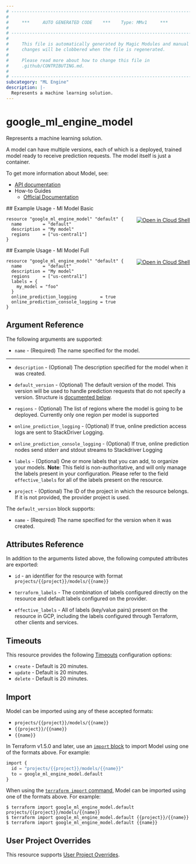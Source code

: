 ```yaml
---
# ----------------------------------------------------------------------------
#
#     ***     AUTO GENERATED CODE    ***    Type: MMv1     ***
#
# ----------------------------------------------------------------------------
#
#     This file is automatically generated by Magic Modules and manual
#     changes will be clobbered when the file is regenerated.
#
#     Please read more about how to change this file in
#     .github/CONTRIBUTING.md.
#
# ----------------------------------------------------------------------------
subcategory: "ML Engine"
description: |-
  Represents a machine learning solution.
---
```


# google\_ml\_engine\_model

Represents a machine learning solution.

A model can have multiple versions, each of which is a deployed, trained model
ready to receive prediction requests. The model itself is just a container.


To get more information about Model, see:

* [API documentation](https://cloud.google.com/ai-platform/prediction/docs/reference/rest/v1/projects.models)
* How-to Guides
    * [Official Documentation](https://cloud.google.com/ai-platform/prediction/docs/deploying-models)

<div class = "oics-button" style="float: right; margin: 0 0 -15px">
  <a href="https://console.cloud.google.com/cloudshell/open?cloudshell_git_repo=https%3A%2F%2Fgithub.com%2Fterraform-google-modules%2Fdocs-examples.git&cloudshell_image=gcr.io%2Fcloudshell-images%2Fcloudshell%3Alatest&cloudshell_print=.%2Fmotd&cloudshell_tutorial=.%2Ftutorial.md&cloudshell_working_dir=ml_model_basic&open_in_editor=main.tf" target="_blank">
    <img alt="Open in Cloud Shell" src="//gstatic.com/cloudssh/images/open-btn.svg" style="max-height: 44px; margin: 32px auto; max-width: 100%;">
  </a>
</div>
## Example Usage - Ml Model Basic


```hcl
resource "google_ml_engine_model" "default" {
  name        = "default"
  description = "My model"
  regions     = ["us-central1"]
}
```
<div class = "oics-button" style="float: right; margin: 0 0 -15px">
  <a href="https://console.cloud.google.com/cloudshell/open?cloudshell_git_repo=https%3A%2F%2Fgithub.com%2Fterraform-google-modules%2Fdocs-examples.git&cloudshell_image=gcr.io%2Fcloudshell-images%2Fcloudshell%3Alatest&cloudshell_print=.%2Fmotd&cloudshell_tutorial=.%2Ftutorial.md&cloudshell_working_dir=ml_model_full&open_in_editor=main.tf" target="_blank">
    <img alt="Open in Cloud Shell" src="//gstatic.com/cloudssh/images/open-btn.svg" style="max-height: 44px; margin: 32px auto; max-width: 100%;">
  </a>
</div>
## Example Usage - Ml Model Full


```hcl
resource "google_ml_engine_model" "default" {
  name        = "default"
  description = "My model"
  regions     = ["us-central1"]
  labels = {
    my_model = "foo"
  }
  online_prediction_logging         = true
  online_prediction_console_logging = true
}
```

## Argument Reference

The following arguments are supported:


* `name` -
  (Required)
  The name specified for the model.


- - -


* `description` -
  (Optional)
  The description specified for the model when it was created.

* `default_version` -
  (Optional)
  The default version of the model. This version will be used to handle
  prediction requests that do not specify a version.
  Structure is [documented below](#nested_default_version).

* `regions` -
  (Optional)
  The list of regions where the model is going to be deployed.
  Currently only one region per model is supported

* `online_prediction_logging` -
  (Optional)
  If true, online prediction access logs are sent to StackDriver Logging.

* `online_prediction_console_logging` -
  (Optional)
  If true, online prediction nodes send stderr and stdout streams to Stackdriver Logging

* `labels` -
  (Optional)
  One or more labels that you can add, to organize your models.
  **Note**: This field is non-authoritative, and will only manage the labels present in your configuration.
  Please refer to the field `effective_labels` for all of the labels present on the resource.

* `project` - (Optional) The ID of the project in which the resource belongs.
    If it is not provided, the provider project is used.


<a name="nested_default_version"></a>The `default_version` block supports:

* `name` -
  (Required)
  The name specified for the version when it was created.

## Attributes Reference

In addition to the arguments listed above, the following computed attributes are exported:

* `id` - an identifier for the resource with format `projects/{{project}}/models/{{name}}`

* `terraform_labels` -
  The combination of labels configured directly on the resource
   and default labels configured on the provider.

* `effective_labels` -
  All of labels (key/value pairs) present on the resource in GCP, including the labels configured through Terraform, other clients and services.


## Timeouts

This resource provides the following
[Timeouts](https://developer.hashicorp.com/terraform/plugin/sdkv2/resources/retries-and-customizable-timeouts) configuration options:

- `create` - Default is 20 minutes.
- `update` - Default is 20 minutes.
- `delete` - Default is 20 minutes.

## Import


Model can be imported using any of these accepted formats:

* `projects/{{project}}/models/{{name}}`
* `{{project}}/{{name}}`
* `{{name}}`


In Terraform v1.5.0 and later, use an [`import` block](https://developer.hashicorp.com/terraform/language/import) to import Model using one of the formats above. For example:

```tf
import {
  id = "projects/{{project}}/models/{{name}}"
  to = google_ml_engine_model.default
}
```

When using the [`terraform import` command](https://developer.hashicorp.com/terraform/cli/commands/import), Model can be imported using one of the formats above. For example:

```
$ terraform import google_ml_engine_model.default projects/{{project}}/models/{{name}}
$ terraform import google_ml_engine_model.default {{project}}/{{name}}
$ terraform import google_ml_engine_model.default {{name}}
```

## User Project Overrides

This resource supports [User Project Overrides](https://registry.terraform.io/providers/hashicorp/google/latest/docs/guides/provider_reference#user_project_override).
